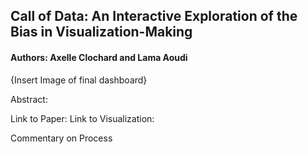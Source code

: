 ## Call of Data: An Interactive Exploration of the Bias in Visualization-Making

#### Authors: Axelle Clochard and Lama Aoudi

{Insert Image of final dashboard}

Abstract:

Link to Paper:
Link to Visualization:

Commentary on Process

